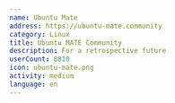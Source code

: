 ```yaml
---
name: Ubuntu Mate
address: https://ubuntu-mate.community
category: Linux
title: Ubuntu MATE Community
description: For a retrospective future
userCount: 8810
icon: ubuntu-mate.png
activity: medium
language: en
---
```

